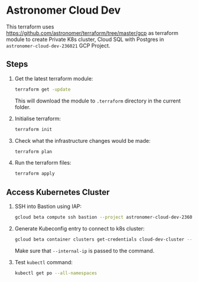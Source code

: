 # Astronomer Cloud Dev 
This terraform uses https://github.com/astronomer/terraform/tree/master/gcp as terraform module to create Private K8s cluster, Cloud SQL with Postgres in `astronomer-cloud-dev-236021` GCP Project.


## Steps

1. Get the latest terraform module:

    ```bash
    terraform get -update
    ```
    This will download the module to `.terraform` directory in the current folder.

1. Initialise terraform:
    
    ```bash
    terraform init
    ```
	
1. Check what the infrastructure changes would be made:

    ```bash
    terraform plan
    ```
	
1. Run the terraform files:

    ```bash
    terraform apply
    ```

## Access Kubernetes Cluster

1. SSH into Bastion using IAP:

    ```bash
    gcloud beta compute ssh bastion --project astronomer-cloud-dev-236021 --tunnel-through-iap
    ```
  
1. Generate Kubeconfig entry to connect to k8s cluster:

    ```bash
    gcloud beta container clusters get-credentials cloud-dev-cluster --region us-east4 --project astronomer-cloud-dev-236021 --internal-ip
    ```
    
    Make sure that `--internal-ip` is passed to the command.
    
1. Test `kubectl` command:

    ```bash
    kubectl get po --all-namespaces
    ```
